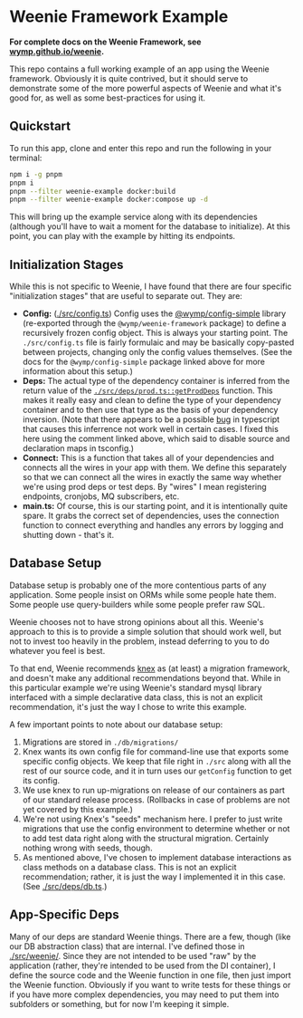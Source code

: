 Weenie Framework Example
=================================================================================

**For complete docs on the Weenie Framework, see [wymp.github.io/weenie](http://wymp.github.io/weenie).**

This repo contains a full working example of an app using the Weenie framework. Obviously it is quite contrived, but it
should serve to demonstrate some of the more powerful aspects of Weenie and what it's good for, as well as some
best-practices for using it.


## Quickstart

To run this app, clone and enter this repo and run the following in your terminal:

```sh
npm i -g pnpm
pnpm i
pnpm --filter weenie-example docker:build
pnpm --filter weenie-example docker:compose up -d
```

This will bring up the example service along with its dependencies (although you'll have to wait a moment for the
database to initialize). At this point, you can play with the example by hitting its endpoints.


## Initialization Stages

While this is not specific to Weenie, I have found that there are four specific "initialization stages" that are useful
to separate out. They are:

* **Config:** ([./src/config.ts](https://github.com/wymp/weenie/tree/current/apps/example/src/config.ts)) Config uses
  the [@wymp/config-simple](https://wymp.github.io/config-simple) library (re-exported through the
  `@wymp/weenie-framework` package) to define a recursively frozen config object. This is always your starting point.
  The `./src/config.ts` file is fairly formulaic and may be basically copy-pasted between projects, changing only the
  config values themselves. (See the docs for the `@wymp/config-simple` package linked above for more information about
  this setup.)
* **Deps:** The actual type of the dependency container is inferred from the return value of the
  [`./src/deps/prod.ts::getProdDeps`](https://github.com/wymp/weenie/tree/current/apps/example/src/deps/prod.ts)
  function. This makes it really easy and clean to define the type of your dependency container and to then use that
  type as the basis of your dependency inversion. (Note that there appears to be a possible
  [bug](https://github.com/microsoft/TypeScript/issues/42873#issuecomment-1766987305) in typescript that causes this
  inferrence not work well in certain cases. I fixed this here using the comment linked above, which said to disable
  source and declaration maps in tsconfig.)
* **Connect:** This is a function that takes all of your dependencies and connects all the wires in your app with them.
  We define this separately so that we can connect all the wires in exactly the same way whether we're using prod deps
  or test deps. By "wires" I mean registering endpoints, cronjobs, MQ subscribers, etc.
* **main.ts:** Of course, this is our starting point, and it is intentionally quite spare. It grabs the correct set of
  dependencies, uses the connection function to connect everything and handles any errors by logging and shutting down -
  that's it.


## Database Setup

Database setup is probably one of the more contentious parts of any application. Some people insist on ORMs while some
people hate them. Some people use query-builders while some people prefer raw SQL.

Weenie chooses not to have strong opinions about all this. Weenie's approach to this is to provide a simple solution
that should work well, but not to invest too heavily in the problem, instead deferring to you to do whatever you feel
is best.

To that end, Weenie recommends [knex](https://www.npmjs.com/package/knex) as (at least) a migration framework, and
doesn't make any additional recommendations beyond that. While in this particular example we're using Weenie's standard
mysql library interfaced with a simple declarative data class, this is not an explicit recommendation, it's just the way
I chose to write this example.

A few important points to note about our database setup:

1. Migrations are stored in `./db/migrations/`
2. Knex wants its own config file for command-line use that exports some specific config objects. We keep that file
   right in `./src` along with all the rest of our source code, and it in turn uses our `getConfig` function to get its
   config.
3. We use knex to run up-migrations on release of our containers as part of our standard release process. (Rollbacks in
   case of problems are not yet covered by this example.)
4. We're not using Knex's "seeds" mechanism here. I prefer to just write migrations that use the config environment to
   determine whether or not to add test data right along with the structural migration. Certainly nothing wrong with
   seeds, though.
5. As mentioned above, I've chosen to implement database interactions as class methods on a database class. This is not
   an explicit recommendation; rather, it is just the way I implemented it in this case. (See
   [./src/deps/db.ts](https://github.com/wymp/weenie/blob/current/apps/example/src/weenie/db.ts).)


## App-Specific Deps

Many of our deps are standard Weenie things. There are a few, though (like our DB abstraction class) that are internal.
I've defined those in [./src/weenie/](https://github.com/wymp/weenie/blob/current/apps/example/src/weenie/). Since they
are not intended to be used "raw" by the application (rather, they're intended to be used from the DI container), I
define the source code and the Weenie function in one file, then just import the Weenie function. Obviously if you want
to write tests for these things or if you have more complex dependencies, you may need to put them into subfolders or
something, but for now I'm keeping it simple.

